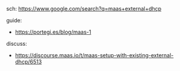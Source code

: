 sch: https://www.google.com/search?q=maas+external+dhcp

guide:
- https://portegi.es/blog/maas-1

discuss:
- https://discourse.maas.io/t/maas-setup-with-existing-external-dhcp/6513
